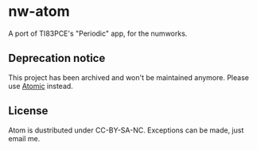 # nw-atom
A port of TI83PCE's "Periodic" app, for the numworks.

## Deprecation notice
This project has been archived and won't be maintained anymore. Please use [Atomic](https://github.com/RedGl0w/atomic) instead.

## License
Atom is dustributed under CC-BY-SA-NC. Exceptions can be made, just email me.
